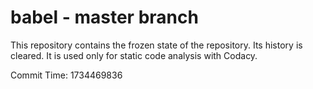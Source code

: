 # babel - master branch

This repository contains the frozen state of the repository.
Its history is cleared. It is used only for static code
analysis with Codacy.

Commit Time: 1734469836